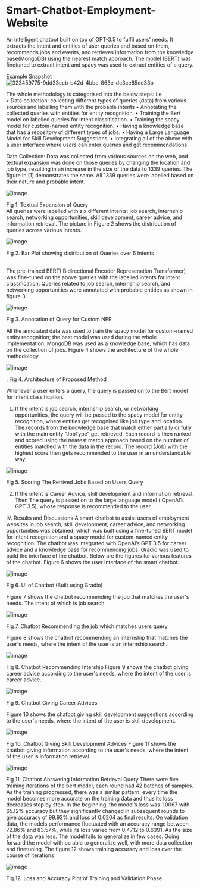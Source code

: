 # Smart-Chatbot-Employment-Website
 An intelligent chatbot built on top of GPT-3.5 to fulfil users’ needs. It extracts the intent and entities of user queries and
 based on them, recommends jobs and events, and retrieves information from the knowledge base(MongoDB) using the nearest match
 approach. The model (BERT) was finetuned to extract intent and spacy was used to extract entities of a query.

 Example Snapshot
 ![323459775-9dd33ccb-b42d-4bbc-863e-dc3ce85dc33b](https://github.com/Kushal1306/Smart-Chatbot-Employment-Website/assets/95643826/b57d30d9-3fa3-46ea-9b58-0f79b46bce93)

 
The whole methodology is categorised into the below steps: i.e
<br>
•	Data collection: collecting different types of queries (data) from various sources and labelling them with the probable intents
•	Annotating the collected queries with entities for entity recognition.
•	Training the Bert model on labelled queries for intent classification.
•	Training the spacy model for custom-named entity recognition.
•	Having a knowledge base that has a repository of different types of jobs.
•	Having a Large Language Model for Skill Development Suggestions.
•	Integrating all of the above with a user interface where users can enter queries and get recommendations

Data Collection:
Data was collected from various sources on the web, and textual expansion was done on those queries by changing the location and job type, resulting in an increase in the size of the data to 1339 queries. The figure in [1] demonstrates the same. All 1339 queries were labelled based on their nature and probable intent.

![image](https://github.com/Kushal1306/Smart-Chatbot-Employment-Website/assets/95643826/50b9ad5d-9c26-4dd5-a11a-c5d95adf1809)

Fig 1. Textual Expansion of Query
<br>
All queries were labelled with six different intents: job search, internship search, networking opportunities, skill development, career advice, and information retrieval. The picture in Figure 2 shows the distribution of queries across various intents.


 ![image](https://github.com/Kushal1306/Smart-Chatbot-Employment-Website/assets/95643826/7d835421-4e60-4a33-a655-ff52f950421b)

Fig 2.  Bar Plot showing distribution of Queries over 6 Intents

<br>
The pre-trained BERT( Bidirectional Encoder Represenation Transformer) was fine-tuned on the above queries with the labelled intents for intent classification. Queries related to job search, internship search, and networking opportunities were annotated with probable entities as shown in figure 3.

 ![image](https://github.com/Kushal1306/Smart-Chatbot-Employment-Website/assets/95643826/7ed4cfbf-bb45-4842-86ed-effbfadfd5fa)

Fig 3. Annotation of Query for Custom NER

All the annotated data was used to train the spacy model for custom-named entity recognition; the best model was used during the whole implementation. MongoDB was used as a knowledge base, which has data on the collection of jobs. Figure 4 shows the architecture of the whole methodology.
 
 
 ![image](https://github.com/Kushal1306/Smart-Chatbot-Employment-Website/assets/95643826/48401907-34b5-4a07-91ed-113d2c95e384)

. Fig 4. Architecture of  Proposed Method

Whenever a user enters a query, the query is passed on to the Bert model for intent classification.
1.	If the intent is job search, internship search, or networking opportunities, the query will be passed to the spacy model for entity recognition, where entities get recognised like job type and location. The records from the knowledge base that match either partially or fully with the main entity “JobType” get retrieved.
Each record is then ranked and scored using the nearest match approach based on the number of entities matched with the data in the record. The record (Job) with the highest score then gets recommended  to the user in an understandable way.

![image](https://github.com/Kushal1306/Smart-Chatbot-Employment-Website/assets/95643826/d0525d4e-9aba-4d1f-b12c-be994c2120e9)

Fig 5. Scoring The Retrived Jobs Based on Users Query

2.	If the intent is Career Advice, skill development and information retrieval. Then The query is passed on to the large language model ( OpenAI’s GPT 3.5), whose response is recommended to the user.

IV. Results and Discussions
A smart chatbot to assist users of employment websites in job search, skill development, career advice, and networking opportunities was obtained, which was built using a fine-tuned BERT model for intent recognition and a spacy model for custom-named entity recognition. The chatbot was integrated with OpenAI’s GPT 3.5 for career advice and a knowledge base for recommending jobs. Gradio was used to build the interface of the chatbot.
Below are the figures for various features of the chatbot.
Figure 6 shows the user interface of the smart chatbot.

![image](https://github.com/Kushal1306/Smart-Chatbot-Employment-Website/assets/95643826/254f1467-3d9b-45c8-8449-db97e0dfc6fa)

Fig 6. UI of Chatbot (Built using Gradio)

Figure 7 shows the chatbot recommending the job that matches the user's needs. The intent of which is job search.

![image](https://github.com/Kushal1306/Smart-Chatbot-Employment-Website/assets/95643826/9dd33ccb-b42d-4bbc-863e-dc3ce85dc33b)

Fig 7. Chatbot Recommending the job which matches users query

Figure 8 shows the chatbot recommending an internship that matches the user's needs, where the intent of the user is an internship search.

 ![image](https://github.com/Kushal1306/Smart-Chatbot-Employment-Website/assets/95643826/cab049d3-a2c1-4699-9792-a31ab34f0edf)

Fig 8. Chatbot Recommending Intership 
Figure 9 shows the chatbot giving career advice according to the user's needs, where the intent of the user is career advice.

 ![image](https://github.com/Kushal1306/Smart-Chatbot-Employment-Website/assets/95643826/2874f0ac-7aeb-43d3-a8af-e24119cc8ccd)

Fig 9. Chatbot Giving Career Advices


Figure 10 shows the chatbot giving skill development suggestions according to the user's needs, where the intent of the user is skill development.

![image](https://github.com/Kushal1306/Smart-Chatbot-Employment-Website/assets/95643826/5ae2f465-5419-4783-8ee8-4e2712d639b9)

Fig 10. Chatbot Giving Skill Development Advices
Figure 11 shows the chatbot giving information according to the user's needs, where the intent of the user is information retrieval.

![image](https://github.com/Kushal1306/Smart-Chatbot-Employment-Website/assets/95643826/239648f7-8dbd-4c1b-9f3d-cf6b3f29e213)

Fig 11. Chatbot Answering Information Retrieval Query
There were five training iterations of the  bert model, each round had 42 batches of samples. As the training progressed, there was a similar pattern: every time the model becomes more accurate on the training data and thus its loss decreases step by step. In the beginning, the model’s loss was 1.0067 with 65.12% accuracy but they significantly changed in subsequent rounds to give accuracy of 99.93% and loss of 0.0204 as final results. On validation data, the models performance fluctuated with an accuracy range between 72.86% and 83.57%, while its loss varied from 0.4712 to 0.6391. As the size of the data was less. The model fails to generalize in few cases. Going forward the model with be able to generalize well, with more data collection and finetuning. The figure 12 shows training accuracy and loss over the course of iterations

![image](https://github.com/Kushal1306/Smart-Chatbot-Employment-Website/assets/95643826/f96b5ee1-4b77-4169-a1ee-40bced55e9cb)

Fig 12. Loss and Accuracy Plot of Training and Validation Phase

